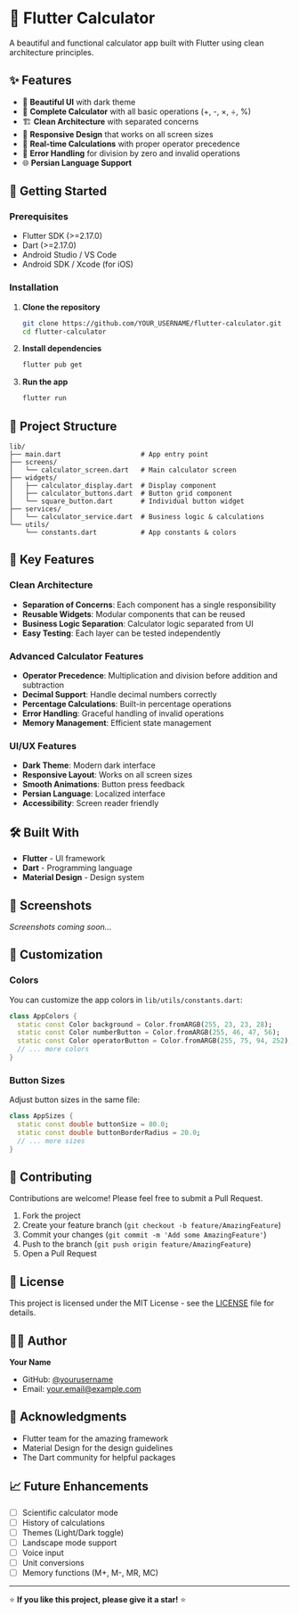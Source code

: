 # 🧮 Flutter Calculator

A beautiful and functional calculator app built with Flutter using clean architecture principles.

## ✨ Features

- 🎨 **Beautiful UI** with dark theme
- 🔢 **Complete Calculator** with all basic operations (+, -, ×, ÷, %)
- 🏗️ **Clean Architecture** with separated concerns
- 📱 **Responsive Design** that works on all screen sizes
- 🔄 **Real-time Calculations** with proper operator precedence
- 🎯 **Error Handling** for division by zero and invalid operations
- 🌐 **Persian Language Support**

## 🚀 Getting Started

### Prerequisites

- Flutter SDK (>=2.17.0)
- Dart (>=2.17.0)
- Android Studio / VS Code
- Android SDK / Xcode (for iOS)

### Installation

1. **Clone the repository**
   ```bash
   git clone https://github.com/YOUR_USERNAME/flutter-calculator.git
   cd flutter-calculator
   ```

2. **Install dependencies**
   ```bash
   flutter pub get
   ```

3. **Run the app**
   ```bash
   flutter run
   ```

## 📁 Project Structure

```
lib/
├── main.dart                    # App entry point
├── screens/
│   └── calculator_screen.dart   # Main calculator screen
├── widgets/
│   ├── calculator_display.dart  # Display component
│   ├── calculator_buttons.dart  # Button grid component
│   └── square_button.dart       # Individual button widget
├── services/
│   └── calculator_service.dart  # Business logic & calculations
└── utils/
    └── constants.dart           # App constants & colors
```

## 🎯 Key Features

### Clean Architecture
- **Separation of Concerns**: Each component has a single responsibility
- **Reusable Widgets**: Modular components that can be reused
- **Business Logic Separation**: Calculator logic separated from UI
- **Easy Testing**: Each layer can be tested independently

### Advanced Calculator Features
- **Operator Precedence**: Multiplication and division before addition and subtraction
- **Decimal Support**: Handle decimal numbers correctly
- **Percentage Calculations**: Built-in percentage operations
- **Error Handling**: Graceful handling of invalid operations
- **Memory Management**: Efficient state management

### UI/UX Features
- **Dark Theme**: Modern dark interface
- **Responsive Layout**: Works on all screen sizes
- **Smooth Animations**: Button press feedback
- **Persian Language**: Localized interface
- **Accessibility**: Screen reader friendly

## 🛠️ Built With

- **Flutter** - UI framework
- **Dart** - Programming language
- **Material Design** - Design system

## 📱 Screenshots

<!-- Add screenshots here -->
*Screenshots coming soon...*

## 🔧 Customization

### Colors
You can customize the app colors in `lib/utils/constants.dart`:

```dart
class AppColors {
  static const Color background = Color.fromARGB(255, 23, 23, 28);
  static const Color numberButton = Color.fromARGB(255, 46, 47, 56);
  static const Color operatorButton = Color.fromARGB(255, 75, 94, 252);
  // ... more colors
}
```

### Button Sizes
Adjust button sizes in the same file:

```dart
class AppSizes {
  static const double buttonSize = 80.0;
  static const double buttonBorderRadius = 20.0;
  // ... more sizes
}
```

## 🤝 Contributing

Contributions are welcome! Please feel free to submit a Pull Request.

1. Fork the project
2. Create your feature branch (`git checkout -b feature/AmazingFeature`)
3. Commit your changes (`git commit -m 'Add some AmazingFeature'`)
4. Push to the branch (`git push origin feature/AmazingFeature`)
5. Open a Pull Request

## 📄 License

This project is licensed under the MIT License - see the [LICENSE](LICENSE) file for details.

## 👨‍💻 Author

**Your Name**
- GitHub: [@yourusername](https://github.com/yourusername)
- Email: your.email@example.com

## 🙏 Acknowledgments

- Flutter team for the amazing framework
- Material Design for the design guidelines
- The Dart community for helpful packages

## 📈 Future Enhancements

- [ ] Scientific calculator mode
- [ ] History of calculations
- [ ] Themes (Light/Dark toggle)
- [ ] Landscape mode support
- [ ] Voice input
- [ ] Unit conversions
- [ ] Memory functions (M+, M-, MR, MC)

---

⭐ **If you like this project, please give it a star!** ⭐
